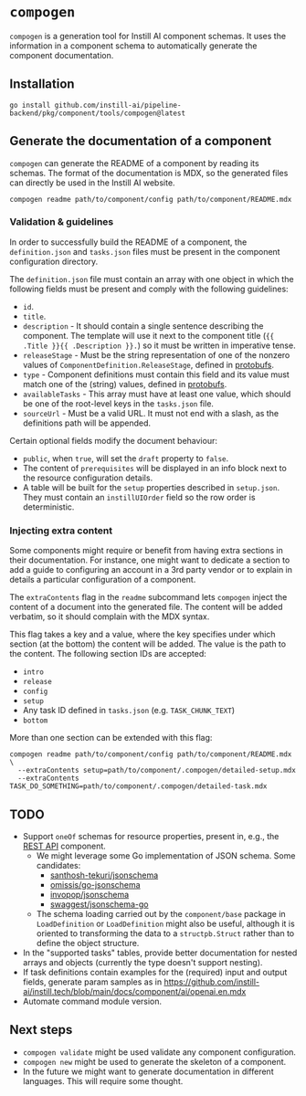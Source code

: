 # `compogen`

`compogen` is a generation tool for Instill AI component schemas. It uses the
information in a component schema to automatically generate the component
documentation.

## Installation

```shell
go install github.com/instill-ai/pipeline-backend/pkg/component/tools/compogen@latest
```

## Generate the documentation of a component

`compogen` can generate the README of a component by reading its schemas. The
format of the documentation is MDX, so the generated files can directly be used
in the Instill AI website.

```shell
compogen readme path/to/component/config path/to/component/README.mdx
```

### Validation & guidelines

In order to successfully build the README of a component, the `definition.json`
and `tasks.json` files must be present in the component configuration directory.

The `definition.json` file must contain an array with one object in which the
following fields must be present and comply with the following guidelines:

- `id`.
- `title`.
- `description` - It should contain a single sentence describing the component.
  The template will use it next to the component title (`{{ .Title }}{{
  .Description }}.`) so it must be written in imperative tense.
- `releaseStage` - Must be the string representation of one of the nonzero
  values of `ComponentDefinition.ReleaseStage`, defined in
  [protobufs](https://github.com/instill-ai/protobufs/blob/main/vdp/pipeline/v1beta/component_definition.proto).
- `type` - Component definitions must contain this field and its value must
  match one of the (string) values, defined in [protobufs](https://github.com/instill-ai/protobufs/blob/main/vdp/pipeline/v1beta/component_definition.proto).
- `availableTasks` - This array must have at least one value, which should be
  one of the root-level keys in the `tasks.json` file.
- `sourceUrl` - Must be a valid URL. It must not end with a slash, as the
  definitions path will be appended.

Certain optional fields modify the document behaviour:

- `public`, when `true`, will set the `draft` property to `false`.
- The content of `prerequisites` will be displayed in
  an info block next to the resource configuration details.
- A table will be built for the `setup` properties described in `setup.json`. They
  must contain an `instillUIOrder` field so the row order is deterministic.

### Injecting extra content

Some components might require or benefit from having extra sections in their
documentation. For instance, one might want to dedicate a section to add a guide
to configuring an account in a 3rd party vendor or to explain in details a
particular configuration of a component.

The `extraContents` flag in the `readme` subcommand lets `compogen` inject the
content of a document into the generated file. The content will be added
verbatim, so it should complain with the MDX syntax.

This flag takes a key and a value, where the key specifies under which section
(at the bottom) the content will be added. The value is the path to the content.
The following section IDs are accepted:

- `intro`
- `release`
- `config`
- `setup`
- Any task ID defined in `tasks.json` (e.g. `TASK_CHUNK_TEXT`)
- `bottom`

More than one section can be extended with this flag:

```shell
compogen readme path/to/component/config path/to/component/README.mdx \
  --extraContents setup=path/to/component/.compogen/detailed-setup.mdx
  --extraContents TASK_DO_SOMETHING=path/to/component/.compogen/detailed-task.mdx
```

## TODO

- Support `oneOf` schemas for resource properties, present in, e.g., the [REST API](https://github.com/instill-ai/pipeline-backend/pkg/component/blob/main/application/restapi/v0/config/definition.json#L26) component.
  - We might leverage some Go implementation of JSON schema. Some candidates:
    - [santhosh-tekuri/jsonschema](https://pkg.go.dev/github.com/santhosh-tekuri/jsonschema/v5#Schema)
    - [omissis/go-jsonschema](https://github.com/omissis/go-jsonschema/blob/934012d/pkg/schemas/model.go#L107)
    - [invopop/jsonschema](https://github.com/invopop/jsonschema/blob/a446707/schema.go#L14)
    - [swaggest/jsonschema-go](https://pkg.go.dev/github.com/swaggest/jsonschema-go#Schema)
  - The schema loading carried out by the `component/base` package in
    `LoadDefinition` or `LoadDefinition` might also be
    useful, although it is oriented to transforming the data to a `structpb.Struct`
    rather than to define the object structure.
- In the "supported tasks" tables, provide better documentation for nested
  arrays and objects (currently the type doesn't support nesting).
- If task definitions contain examples for the (required) input and output
  fields, generate param samples as in https://github.com/instill-ai/instill.tech/blob/main/docs/component/ai/openai.en.mdx
- Automate command module version.

## Next steps

- `compogen validate` might be used validate any component configuration.
- `compogen new` might be used to generate the skeleton of a component.
- In the future we might want to generate documentation in different languages.
This will require some thought.
